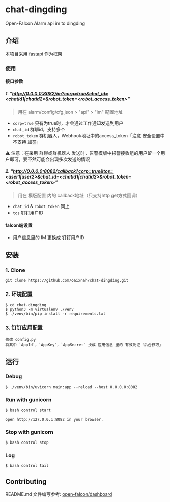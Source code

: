 # chat-dingding

Open-Falcon Alarm api im to dingding

## 介绍

本项目采用 [fastapi](https://fastapi.tiangolo.com/) 作为框架

### 使用

#### 接口参数

##### 1. "http://0.0.0.0:8082/im?corp=true&chat_id=<chatid1|chatid2>&robot_token=<robot_access_token>"

> 用在 alarm/config/cfg.json > "api" > "im" 配置地址

+ `corp=true` 只有为true时，才会通过工作通知发送到用户
+ `chat_id` 群聊id，支持多个
+ `robot_token` 群机器人，Webhook地址中的access_token「注意 安全设置中不支持 加签」

⚠️ 注意：在采用 群聊或群机器人 发送时，告警模版中报警接收组的用户留一个用户即可，要不然可能会出现多次发送的情况

##### 2. "http://0.0.0.0:8082/callback?corp=true&tos=<user1|user2>&chat_id=<chatid1|chatid2>&robot_token=<robot_access_token>"

> 用在 模版配置 内的 callback地址（只支持http get方式回调）

+ `chat_id` & `robot_token` 同上
+ `tos` 钉钉用户ID

#### falcon端设置

+ 用户信息里的 IM 更换成 钉钉用户ID

## 安装

### 1. Clone

```shell
git clone https://github.com/oaixnah/chat-dingding.git
```

### 2. 环境配置

```shell
$ cd chat-dingding
$ python3 -m virtualenv ./venv
$ ./venv/bin/pip install -r requirements.txt
```

### 3. 钉钉应用配置

```text
修改 config.py
将其中 `AppId`，`AppKey`，`AppSecret` 换成 应用信息 里的 有效凭证「后台获取」
```

## 运行

### Debug

```shell
$ ./venv/bin/uvicorn main:app --reload --host 0.0.0.0:8082
```

### Run with gunicorn

```shell
$ bash control start

open http://127.0.0.1:8082 in your browser.
```

### Stop with gunicorn

```shell
$ bash control stop
```

### Log

```shell
$ bash control tail
```

## Contributing

README.md 文件编写参考: [open-falcon/dashboard](https://github.com/open-falcon/dashboard)

